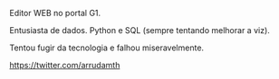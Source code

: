 Editor WEB no portal G1.

Entusiasta de dados. Python e SQL (sempre tentando melhorar a viz). 

Tentou fugir da tecnologia e falhou miseravelmente. 

https://twitter.com/arrudamth

<!---
arrudamthh/arrudamthh is a ✨ special ✨ repository because its `README.md` (this file) appears on your GitHub profile.
You can click the Preview link to take a look at your changes.
--->

